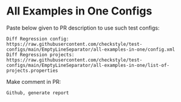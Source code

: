 # All Examples in One Configs
Paste below given to PR description to use such test configs:
```
Diff Regression config: https://raw.githubusercontent.com/checkstyle/test-configs/main/EmptyLineSeparator/all-examples-in-one/config.xml
Diff Regression projects: https://raw.githubusercontent.com/checkstyle/test-configs/main/EmptyLineSeparator/all-examples-in-one/list-of-projects.properties
```
Make comment in PR:
```
Github, generate report
```
